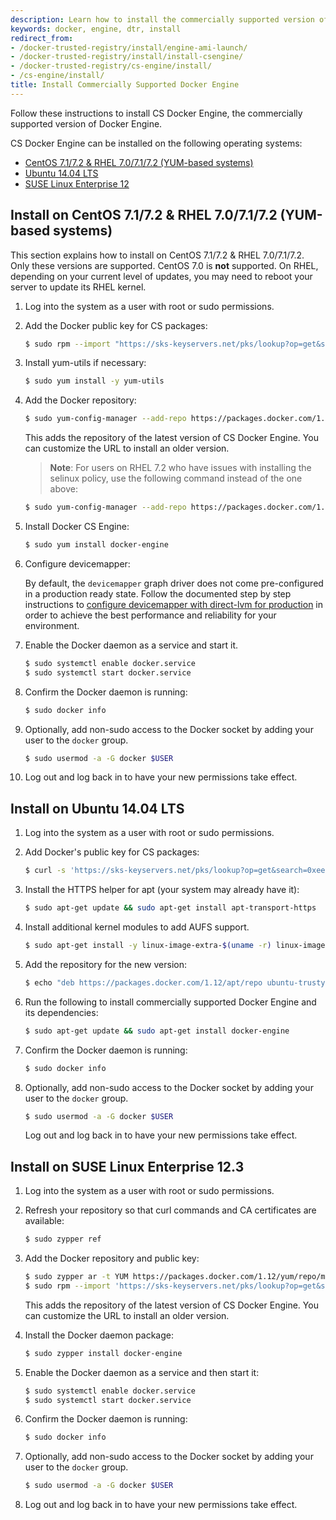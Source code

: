 ```yaml
---
description: Learn how to install the commercially supported version of Docker Engine.
keywords: docker, engine, dtr, install
redirect_from:
- /docker-trusted-registry/install/engine-ami-launch/
- /docker-trusted-registry/install/install-csengine/
- /docker-trusted-registry/cs-engine/install/
- /cs-engine/install/
title: Install Commercially Supported Docker Engine
---
```


Follow these instructions to install CS Docker Engine, the commercially
supported version of Docker Engine.

CS Docker Engine can be installed on the following operating systems:


* [CentOS 7.1/7.2 & RHEL 7.0/7.1/7.2 (YUM-based systems)](install.md#install-on-centos-7172--rhel-707172-yum-based-systems)
* [Ubuntu 14.04 LTS](install.md#install-on-ubuntu-1404-lts)
* [SUSE Linux Enterprise 12](install.md#install-on-suse-linux-enterprise-123)


## Install on CentOS 7.1/7.2 & RHEL 7.0/7.1/7.2 (YUM-based systems)

This section explains how to install on CentOS 7.1/7.2 & RHEL 7.0/7.1/7.2. Only
these versions are supported. CentOS 7.0 is **not** supported. On RHEL,
depending on your current level of updates, you may need to reboot your server
to update its RHEL kernel.

1. Log into the system as a user with root or sudo permissions.

2.  Add the Docker public key for CS packages:

    ```bash
    $ sudo rpm --import "https://sks-keyservers.net/pks/lookup?op=get&search=0xee6d536cf7dc86e2d7d56f59a178ac6c6238f52e"
    ```

3.  Install yum-utils if necessary:

    ```bash
    $ sudo yum install -y yum-utils
    ```

4.  Add the Docker repository:

    ```bash
    $ sudo yum-config-manager --add-repo https://packages.docker.com/1.12/yum/repo/main/centos/7
    ```

    This adds the repository of the latest version of CS Docker Engine. You can
    customize the URL to install an older version.

    > **Note**: For users on RHEL 7.2 who have issues with installing the selinux
    > policy, use the following command instead of the one above:

    ```bash
    $ sudo yum-config-manager --add-repo https://packages.docker.com/1.12/yum/repo/main/rhel/7.2
    ```

5.  Install Docker CS Engine:

    ```bash
    $ sudo yum install docker-engine
    ```

6.  Configure devicemapper:

    By default, the `devicemapper` graph driver does not come pre-configured in a production ready state. Follow the documented step by step instructions to [configure devicemapper with direct-lvm for production](../../engine/userguide/storagedriver/device-mapper-driver/#/for-a-direct-lvm-mode-configuration) in order to achieve the best performance and reliability for your environment.

7.  Enable the Docker daemon as a service and start it.

    ```bash
    $ sudo systemctl enable docker.service
    $ sudo systemctl start docker.service
    ```

8.  Confirm the Docker daemon is running:

    ```bash
    $ sudo docker info
    ```

9.  Optionally, add non-sudo access to the Docker socket by adding your user
to the `docker` group.

    ```bash
    $ sudo usermod -a -G docker $USER
    ```

10. Log out and log back in to have your new permissions take effect.

## Install on Ubuntu 14.04 LTS

1. Log into the system as a user with root or sudo permissions.

2.  Add Docker's public key for CS packages:

    ```bash
    $ curl -s 'https://sks-keyservers.net/pks/lookup?op=get&search=0xee6d536cf7dc86e2d7d56f59a178ac6c6238f52e' | sudo apt-key add --import
    ```

3.  Install the HTTPS helper for apt (your system may already have it):

    ```bash
    $ sudo apt-get update && sudo apt-get install apt-transport-https
    ```

4.  Install additional kernel modules to add AUFS support.

    ```bash
    $ sudo apt-get install -y linux-image-extra-$(uname -r) linux-image-extra-virtual
    ```

5.  Add the repository for the new version:

    ```bash
    $ echo "deb https://packages.docker.com/1.12/apt/repo ubuntu-trusty main" | sudo tee /etc/apt/sources.list.d/docker.list
    ```

6.  Run the following to install commercially supported Docker Engine and its
dependencies:

    ```bash
    $ sudo apt-get update && sudo apt-get install docker-engine
    ```

7. Confirm the Docker daemon is running:

    ```bash
    $ sudo docker info
    ```

8.  Optionally, add non-sudo access to the Docker socket by adding your
user to the `docker` group.

    ```bash
    $ sudo usermod -a -G docker $USER
    ```

    Log out and log back in to have your new permissions take effect.


## Install on SUSE Linux Enterprise 12.3

1. Log into the system as a user with root or sudo permissions.

2.  Refresh your repository so that curl commands and CA certificates
are available:

    ```bash
    $ sudo zypper ref
    ```

3.  Add the Docker repository and public key:

    ```bash
    $ sudo zypper ar -t YUM https://packages.docker.com/1.12/yum/repo/main/opensuse/12.3 docker-1.12
    $ sudo rpm --import 'https://sks-keyservers.net/pks/lookup?op=get&search=0xee6d536cf7dc86e2d7d56f59a178ac6c6238f52e'
    ```

    This adds the repository of the latest version of CS Docker Engine. You can
    customize the URL to install an older version.

4.  Install the Docker daemon package:

    ```bash
    $ sudo zypper install docker-engine
    ```

5.  Enable the Docker daemon as a service and then start it:

    ```bash
    $ sudo systemctl enable docker.service
    $ sudo systemctl start docker.service
    ```

6.  Confirm the Docker daemon is running:

    ```bash
    $ sudo docker info
    ```

7.  Optionally, add non-sudo access to the Docker socket by adding your user
to the `docker` group.

    ```bash
    $ sudo usermod -a -G docker $USER
    ```

8. Log out and log back in to have your new permissions take effect.
